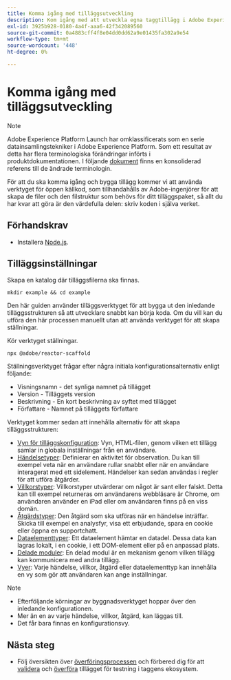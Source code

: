 ```yaml
---
title: Komma igång med tilläggsutveckling
description: Kom igång med att utveckla egna taggtillägg i Adobe Experience Platform.
exl-id: 3925b928-0180-4a4f-aaa6-42f342089560
source-git-commit: 0a4883cff4f8e04dd0dd62a9e01435fa302a9e54
workflow-type: tm+mt
source-wordcount: '448'
ht-degree: 0%

---
```


# Komma igång med tilläggsutveckling

>[!NOTE]
>
>Adobe Experience Platform Launch har omklassificerats som en serie datainsamlingstekniker i Adobe Experience Platform. Som ett resultat av detta har flera terminologiska förändringar införts i produktdokumentationen. I följande [dokument](../term-updates.md) finns en konsoliderad referens till de ändrade terminologin.

För att du ska komma igång och bygga tillägg kommer vi att använda verktyget för öppen källkod, som tillhandahålls av Adobe-ingenjörer för att skapa de filer och den filstruktur som behövs för ditt tilläggspaket, så allt du har kvar att göra är den värdefulla delen: skriv koden i själva verket.

## Förhandskrav

* Installera [Node.js](https://nodejs.org/en/download/).

## Tilläggsinställningar

Skapa en katalog där tilläggsfilerna ska finnas.

```shell
mkdir example && cd example
```

Den här guiden använder tilläggsverktyget för att bygga ut den inledande tilläggsstrukturen så att utvecklare snabbt kan börja koda. Om du vill kan du utföra den här processen manuellt utan att använda verktyget för att skapa ställningar.

Kör verktyget ställningar.

```shell
npx @adobe/reactor-scaffold
```

Ställningsverktyget frågar efter några initiala konfigurationsalternativ enligt följande:

* Visningsnamn - det synliga namnet på tillägget
* Version - Tilläggets version
* Beskrivning - En kort beskrivning av syftet med tillägget
* Författare - Namnet på tilläggets författare

Verktyget kommer sedan att innehålla alternativ för att skapa tilläggsstrukturen:

* [Vyn för tilläggskonfiguration](./configuration.md): Vyn, HTML-filen, genom vilken ett tillägg samlar in globala inställningar från en användare.
* [Händelsetyper](./web/event-types.md): Definierar en aktivitet för observation. Du kan till exempel veta när en användare rullar snabbt eller när en användare interagerat med ett sidelement. Händelser kan sedan användas i regler för att utföra åtgärder.
* [Villkorstyper](./web/condition-types.md): Villkorstyper utvärderar om något är sant eller falskt.
Detta kan till exempel returneras om användarens webbläsare är Chrome, om användaren använder en iPad eller om användaren finns på en viss domän.
* [Åtgärdstyper](./web/action-types.md): Den åtgärd som ska utföras när en händelse inträffar. Skicka till exempel en analysfyr, visa ett erbjudande, spara en cookie eller öppna en supportchatt.
* [Dataelementtyper](./web/data-element-types.md): Ett dataelement hämtar en datadel. Dessa data kan lagras lokalt, i en cookie, i ett DOM-element eller på en anpassad plats.
* [Delade moduler](./web/shared.md): En delad modul är en mekanism genom vilken tillägg kan kommunicera med andra tillägg.
* [Vyer](./web/views.md): Varje händelse, villkor, åtgärd eller dataelementtyp kan innehålla en vy som gör att användaren kan ange inställningar.

>[!NOTE]
>
>* Efterföljande körningar av byggnadsverktyget hoppar över den inledande konfigurationen.
>* Mer än en av varje händelse, villkor, åtgärd, kan läggas till.
>* Det får bara finnas en konfigurationsvy.

## Nästa steg

* Följ översikten över [överföringsprocessen](./submit/overview.md) och förbered dig för att [validera](./submit/upload-and-test.md#validate) och [överföra](./submit/upload-and-test.md#integration) tillägget för testning i taggens ekosystem.
